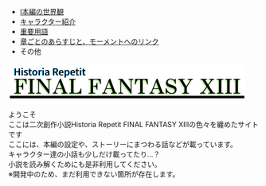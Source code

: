 <html>
<head>
<title>HRFF13　</title>
<link rel="stylesheet" href="ホームｃｓｓ.css">
</head>
<!-- 覗くな -->

<nav>
<ul>
<li class="current"><a href="世界観.html">l本編の世界観</a></li>
<li class="current"><a href="キャラクター紹介.html">キャラクター紹介</a></li>
<li class="current"><a href="重要単語.html">重要用語</a></li>
<li class="current"><a href="章ごとのあらすじと、モーメントへのリンク.html">章ごとのあらすじと、モーメントへのリンク</a></li>
<li>その他</li>
</ul>
</nav>

<img align=middle src="FINAL FANTASY.png" ><br>

ようこそ<br>
ここは二次創作小説Historia Repetit FINAL FANTASY XIIIの色々を纏めたサイトです<br>
ここには、本編の設定や、ストーリーにまつわる話などが載っています。<br>
キャラクター達の小話も少しだけ載ってたり…？<br>
小説を読み解くためにも是非利用してください。<br>
※開発中のため、まだ利用できない箇所が存在します。<br>


